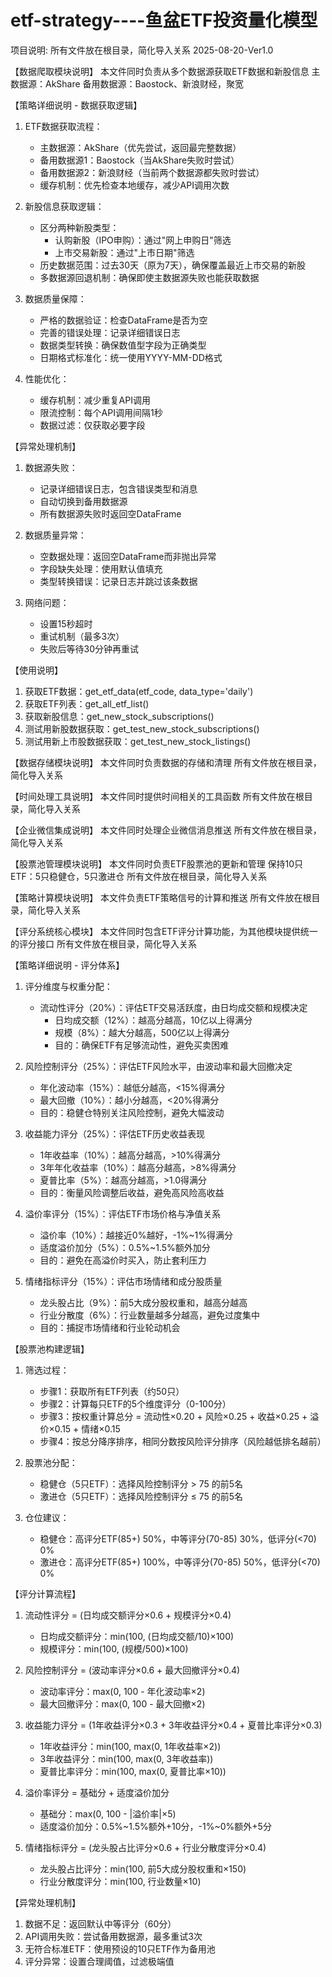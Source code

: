 # etf-strategy----鱼盆ETF投资量化模型
项目说明:
所有文件放在根目录，简化导入关系
2025-08-20-Ver1.0

【数据爬取模块说明】
  本文件同时负责从多个数据源获取ETF数据和新股信息
  主数据源：AkShare
  备用数据源：Baostock、新浪财经，聚宽

【策略详细说明 - 数据获取逻辑】
1. ETF数据获取流程：
   - 主数据源：AkShare（优先尝试，返回最完整数据）
   - 备用数据源1：Baostock（当AkShare失败时尝试）
   - 备用数据源2：新浪财经（当前两个数据源都失败时尝试）
   - 缓存机制：优先检查本地缓存，减少API调用次数

2. 新股信息获取逻辑：
   - 区分两种新股类型：
     * 认购新股（IPO申购）：通过"网上申购日"筛选
     * 上市交易新股：通过"上市日期"筛选
   - 历史数据范围：过去30天（原为7天），确保覆盖最近上市交易的新股
   - 多数据源回退机制：确保即使主数据源失败也能获取数据

3. 数据质量保障：
   - 严格的数据验证：检查DataFrame是否为空
   - 完善的错误处理：记录详细错误日志
   - 数据类型转换：确保数值型字段为正确类型
   - 日期格式标准化：统一使用YYYY-MM-DD格式

4. 性能优化：
   - 缓存机制：减少重复API调用
   - 限流控制：每个API调用间隔1秒
   - 数据过滤：仅获取必要字段

【异常处理机制】
1. 数据源失败：
   - 记录详细错误日志，包含错误类型和消息
   - 自动切换到备用数据源
   - 所有数据源失败时返回空DataFrame

2. 数据质量异常：
   - 空数据处理：返回空DataFrame而非抛出异常
   - 字段缺失处理：使用默认值填充
   - 类型转换错误：记录日志并跳过该条数据

3. 网络问题：
   - 设置15秒超时
   - 重试机制（最多3次）
   - 失败后等待30分钟再重试

【使用说明】
1. 获取ETF数据：get_etf_data(etf_code, data_type='daily')
2. 获取ETF列表：get_all_etf_list()
3. 获取新股信息：get_new_stock_subscriptions()
4. 测试用新股数据获取：get_test_new_stock_subscriptions()
5. 测试用新上市股数据获取：get_test_new_stock_listings()

【数据存储模块说明】
  本文件同时负责数据的存储和清理
  所有文件放在根目录，简化导入关系

【时间处理工具说明】
  本文件同时提供时间相关的工具函数
  所有文件放在根目录，简化导入关系

【企业微信集成说明】
  本文件同时处理企业微信消息推送
  所有文件放在根目录，简化导入关系

【股票池管理模块说明】
  本文件同时负责ETF股票池的更新和管理
  保持10只ETF：5只稳健仓，5只激进仓
  所有文件放在根目录，简化导入关系

【策略计算模块说明】
  本文件负责ETF策略信号的计算和推送
  所有文件放在根目录，简化导入关系

【评分系统核心模块】
  本文件同时包含ETF评分计算功能，为其他模块提供统一的评分接口
  所有文件放在根目录，简化导入关系

【策略详细说明 - 评分体系】
1. 评分维度与权重分配：
   - 流动性评分（20%）：评估ETF交易活跃度，由日均成交额和规模决定
     * 日均成交额（12%）：越高分越高，10亿以上得满分
     * 规模（8%）：越大分越高，500亿以上得满分
     * 目的：确保ETF有足够流动性，避免买卖困难

2. 风险控制评分（25%）：评估ETF风险水平，由波动率和最大回撤决定
   - 年化波动率（15%）：越低分越高，<15%得满分
   - 最大回撤（10%）：越小分越高，<20%得满分
   * 目的：稳健仓特别关注风险控制，避免大幅波动

3. 收益能力评分（25%）：评估ETF历史收益表现
   - 1年收益率（10%）：越高分越高，>10%得满分
   - 3年年化收益率（10%）：越高分越高，>8%得满分
   - 夏普比率（5%）：越高分越高，>1.0得满分
   * 目的：衡量风险调整后收益，避免高风险高收益

4. 溢价率评分（15%）：评估ETF市场价格与净值关系
   - 溢价率（10%）：越接近0%越好，-1%~1%得满分
   - 适度溢价加分（5%）：0.5%~1.5%额外加分
   * 目的：避免在高溢价时买入，防止套利压力

5. 情绪指标评分（15%）：评估市场情绪和成分股质量
   - 龙头股占比（9%）：前5大成分股权重和，越高分越高
   - 行业分散度（6%）：行业数量越多分越高，避免过度集中
   * 目的：捕捉市场情绪和行业轮动机会

【股票池构建逻辑】
1. 筛选过程：
   - 步骤1：获取所有ETF列表（约50只）
   - 步骤2：计算每只ETF的5个维度评分（0-100分）
   - 步骤3：按权重计算总分 = 流动性×0.20 + 风险×0.25 + 收益×0.25 + 溢价×0.15 + 情绪×0.15
   - 步骤4：按总分降序排序，相同分数按风险评分排序（风险越低排名越前）

2. 股票池分配：
   - 稳健仓（5只ETF）：选择风险控制评分 > 75 的前5名
   - 激进仓（5只ETF）：选择风险控制评分 ≤ 75 的前5名

3. 仓位建议：
   - 稳健仓：高评分ETF(85+) 50%，中等评分(70-85) 30%，低评分(<70) 0%
   - 激进仓：高评分ETF(85+) 100%，中等评分(70-85) 50%，低评分(<70) 0%

【评分计算流程】
1. 流动性评分 = (日均成交额评分×0.6 + 规模评分×0.4)
   - 日均成交额评分：min(100, (日均成交额/10)×100)
   - 规模评分：min(100, (规模/500)×100)

2. 风险控制评分 = (波动率评分×0.6 + 最大回撤评分×0.4)
   - 波动率评分：max(0, 100 - 年化波动率×2)
   - 最大回撤评分：max(0, 100 - 最大回撤×2)

3. 收益能力评分 = (1年收益评分×0.3 + 3年收益评分×0.4 + 夏普比率评分×0.3)
   - 1年收益评分：min(100, max(0, 1年收益率×2))
   - 3年收益评分：min(100, max(0, 3年收益率))
   - 夏普比率评分：min(100, max(0, 夏普比率×10))

4. 溢价率评分 = 基础分 + 适度溢价加分
   - 基础分：max(0, 100 - |溢价率|×5)
   - 适度溢价加分：0.5%~1.5%额外+10分，-1%~0%额外+5分

5. 情绪指标评分 = (龙头股占比评分×0.6 + 行业分散度评分×0.4)
   - 龙头股占比评分：min(100, 前5大成分股权重和×150)
   - 行业分散度评分：min(100, 行业数量×10)

【异常处理机制】
1. 数据不足：返回默认中等评分（60分）
2. API调用失败：尝试备用数据源，最多重试3次
3. 无符合标准ETF：使用预设的10只ETF作为备用池
4. 评分异常：设置合理阈值，过滤极端值
